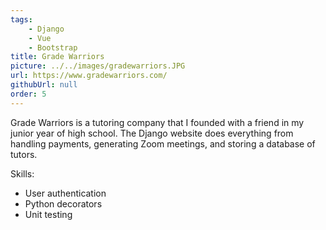 ```yaml
---
tags:
    - Django
    - Vue
    - Bootstrap
title: Grade Warriors
picture: ../../images/gradewarriors.JPG
url: https://www.gradewarriors.com/
githubUrl: null
order: 5
---
```

Grade Warriors is a tutoring company that I founded with a friend in my junior year of high school. The Django website does everything from handling payments, generating Zoom meetings, and storing a database of tutors.

Skills:
*  User authentication
*  Python decorators
*  Unit testing